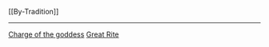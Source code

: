 [[By-Tradition]]
***
[Charge of the goddess](https://en.wikipedia.org/wiki/Charge_of_the_Goddess)
[Great Rite](https://en.wikipedia.org/wiki/Great_rite)